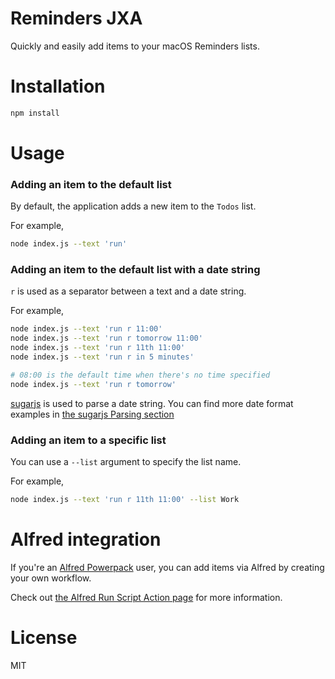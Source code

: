 Reminders JXA
===

Quickly and easily add items to your macOS Reminders lists.

Installation
===

```sh
npm install
```

Usage
===

### Adding an item to the default list

By default, the application adds a new item to the `Todos` list.

For example,
```sh
node index.js --text 'run'
```

### Adding an item to the default list with a date string

`r` is used as a separator between a text and a date string.

For example,
```sh
node index.js --text 'run r 11:00'
node index.js --text 'run r tomorrow 11:00'
node index.js --text 'run r 11th 11:00'
node index.js --text 'run r in 5 minutes'

# 08:00 is the default time when there's no time specified
node index.js --text 'run r tomorrow'
```

[sugarjs](https://sugarjs.com) is used to parse a date string.
You can find more date format examples in
[the sugarjs Parsing section](https://sugarjs.com/dates/#/Parsing)

### Adding an item to a specific list

You can use a `--list` argument to specify the list name.

For example,
```sh
node index.js --text 'run r 11th 11:00' --list Work
```

Alfred integration
===

If you're an [Alfred Powerpack](https://www.alfredapp.com/powerpack/) user, you can add items via Alfred by creating your own workflow.

Check out [the Alfred Run Script Action page](https://www.alfredapp.com/help/workflows/actions/run-script/) for more information.

License
===

MIT
